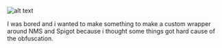 ![alt text](https://cdn.discordapp.com/attachments/932694091156815882/942446909753270343/flourapibannerandcaption.png)

I was bored and i wanted to make something to make a custom wrapper around NMS and Spigot because i thought some things got hard cause of the obfuscation.
